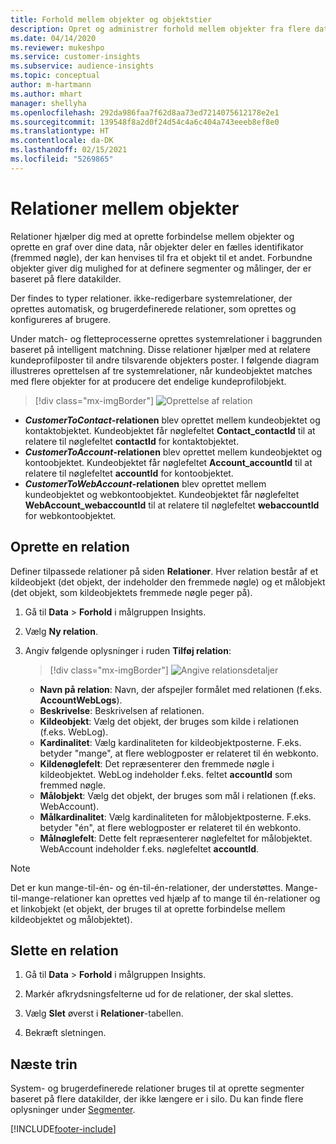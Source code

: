 ```yaml
---
title: Forhold mellem objekter og objektstier
description: Opret og administrer forhold mellem objekter fra flere datakilder.
ms.date: 04/14/2020
ms.reviewer: mukeshpo
ms.service: customer-insights
ms.subservice: audience-insights
ms.topic: conceptual
author: m-hartmann
ms.author: mhart
manager: shellyha
ms.openlocfilehash: 292da986faa7f62d8aa73ed7214075612178e2e1
ms.sourcegitcommit: 139548f8a2d0f24d54c4a6c404a743eeeb8ef8e0
ms.translationtype: HT
ms.contentlocale: da-DK
ms.lasthandoff: 02/15/2021
ms.locfileid: "5269865"
---
```

# <a name="relationships-between-entities"></a>Relationer mellem objekter

Relationer hjælper dig med at oprette forbindelse mellem objekter og oprette en graf over dine data, når objekter deler en fælles identifikator (fremmed nøgle), der kan henvises til fra et objekt til et andet. Forbundne objekter giver dig mulighed for at definere segmenter og målinger, der er baseret på flere datakilder.

Der findes to typer relationer. ikke-redigerbare systemrelationer, der oprettes automatisk, og brugerdefinerede relationer, som oprettes og konfigureres af brugere.

Under match- og fletteprocesserne oprettes systemrelationer i baggrunden baseret på intelligent matchning. Disse relationer hjælper med at relatere kundeprofilposter til andre tilsvarende objekters poster. I følgende diagram illustreres oprettelsen af tre systemrelationer, når kundeobjektet matches med flere objekter for at producere det endelige kundeprofilobjekt.

> [!div class="mx-imgBorder"]
> ![Oprettelse af relation](media/relationships-entities-merge.png "Oprettelse af relation")

- ***CustomerToContact*-relationen** blev oprettet mellem kundeobjektet og kontaktobjektet. Kundeobjektet får nøglefeltet **Contact_contactId** til at relatere til nøglefeltet **contactId** for kontaktobjektet.
- ***CustomerToAccount*-relationen** blev oprettet mellem kundeobjektet og kontoobjektet. Kundeobjektet får nøglefeltet **Account_accountId** til at relatere til nøglefeltet **accountId** for kontoobjektet.
- ***CustomerToWebAccount*-relationen** blev oprettet mellem kundeobjektet og webkontoobjektet. Kundeobjektet får nøglefeltet **WebAccount_webaccountId** til at relatere til nøglefeltet **webaccountId** for webkontoobjektet.

## <a name="create-a-relationship"></a>Oprette en relation

Definer tilpassede relationer på siden **Relationer**. Hver relation består af et kildeobjekt (det objekt, der indeholder den fremmede nøgle) og et målobjekt (det objekt, som kildeobjektets fremmede nøgle peger på).

1. Gå til **Data** > **Forhold** i målgruppen Insights.

2. Vælg **Ny relation**.

3. Angiv følgende oplysninger i ruden **Tilføj relation**:

   > [!div class="mx-imgBorder"]
   > ![Angive relationsdetaljer](media/relationships-add.png "Angive relationsdetaljer")

   - **Navn på relation**: Navn, der afspejler formålet med relationen (f.eks. **AccountWebLogs**).
   - **Beskrivelse**: Beskrivelsen af relationen.
   - **Kildeobjekt**: Vælg det objekt, der bruges som kilde i relationen (f.eks. WebLog).
   - **Kardinalitet**: Vælg kardinaliteten for kildeobjektposterne. F.eks. betyder "mange", at flere weblogposter er relateret til én webkonto.
   - **Kildenøglefelt**: Det repræsenterer den fremmede nøgle i kildeobjektet. WebLog indeholder f.eks. feltet **accountId** som fremmed nøgle.
   - **Målobjekt**: Vælg det objekt, der bruges som mål i relationen (f.eks. WebAccount).
   - **Målkardinalitet**: Vælg kardinaliteten for målobjektposterne. F.eks. betyder "én", at flere weblogposter er relateret til én webkonto.
   - **Målnøglefelt**: Dette felt repræsenterer nøglefeltet for målobjektet. WebAccount indeholder f.eks. nøglefeltet **accountId**.

> [!NOTE]
> Det er kun mange-til-én- og én-til-én-relationer, der understøttes. Mange-til-mange-relationer kan oprettes ved hjælp af to mange til én-relationer og et linkobjekt (et objekt, der bruges til at oprette forbindelse mellem kildeobjektet og målobjektet).

## <a name="delete-a-relationship"></a>Slette en relation

1. Gå til **Data** > **Forhold** i målgruppen Insights.

2. Markér afkrydsningsfelterne ud for de relationer, der skal slettes.

3. Vælg **Slet** øverst i **Relationer**-tabellen.

4. Bekræft sletningen.

## <a name="next-step"></a>Næste trin

System- og brugerdefinerede relationer bruges til at oprette segmenter baseret på flere datakilder, der ikke længere er i silo. Du kan finde flere oplysninger under [Segmenter](segments.md).


[!INCLUDE[footer-include](../includes/footer-banner.md)]